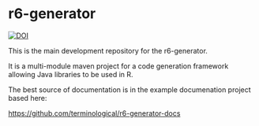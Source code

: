 # r6-generator

[![DOI](https://zenodo.org/badge/503675575.svg)](https://zenodo.org/badge/latestdoi/503675575)

This is the main development repository for the r6-generator. 

It is a multi-module maven project for a code generation framework allowing Java libraries to be used in R.

The best source of documentation is in the example documenation project based here:

https://github.com/terminological/r6-generator-docs
